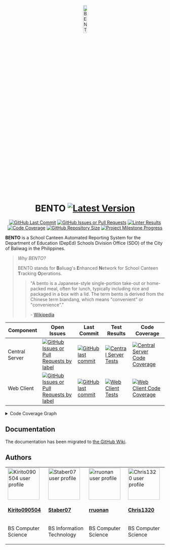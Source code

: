 <!-- markdownlint-disable MD033 MD041 -->

<div align="center">
    <a href="https://github.com/BENTO-Project-SCARS/BENTO">
        <img src="https://raw.githubusercontent.com/BENTO-Project-SCARS/BENTO/3686d8959946b31114ca8e45afde372896ad672f/WebClient/public/assets/logos/BENTO.svg" alt="BENTO Logo" width="15%" height="auto" />
    </a>
    <h1>
        BENTO
        <a href="https://github.com/BENTO-Project-SCARS/BENTO/tags">
            <img src="https://img.shields.io/github/v/tag/BENTO-Project-SCARS/BENTO?sort=semver&filter=v*&style=flat&label=&color=0a0a0a" alt="Latest Version" />
        </a>
    </h1>
    <a href="https://github.com/BENTO-Project-SCARS/BENTO/commits"><img src="https://img.shields.io/github/last-commit/BENTO-Project-SCARS/BENTO?label=Last%20Commit&style=flat" alt="GitHub Last Commit" /></a>
    <a href="https://github.com/BENTO-Project-SCARS/BENTO/issues"><img src="https://img.shields.io/github/issues/BENTO-Project-SCARS/BENTO?label=Issues&style=flat" alt="GitHub Issues or Pull Requests" /></a>
    <a href="https://github.com/BENTO-Project-SCARS/BENTO/actions/workflows/lint.yml"><img src="https://img.shields.io/github/actions/workflow/status/BENTO-Project-SCARS/BENTO/lint.yml?flat&label=Codebase%20Style" alt="Linter Results" /></a>
    <a href="https://codecov.io/gh/BENTO-Project-SCARS/BENTO"><img src="https://img.shields.io/codecov/c/github/BENTO-Project-SCARS/BENTO?token=vO9G5hZmUr&style=flat&label=Code%20Coverage" alt="Code Coverage" /></a>
    <a href="https://github.com/BENTO-Project-SCARS/BENTO"><img src="https://img.shields.io/github/languages/code-size/BENTO-Project-SCARS/BENTO?label=Repo%20Size&style=flat" alt="GitHub Repository Size" /></a>
    <a href="https://github.com/BENTO-Project-SCARS/BENTO/milestone/2"><img src="https://img.shields.io/github/milestones/progress-percent/BENTO-Project-SCARS/BENTO/2?style=flat&label=Completed&color=orange" alt="Project Milestone Progress" /></a>
</div>

**BENTO** is a School Canteen Automated Reporting System for the Department
of Education (DepEd) Schools Division Office (SDO) of the City of Baliwag in
the Philippines.

> _Why BENTO?_
>
> BENTO stands for **B**aliuag's **E**nhanced **N**etwork for School Canteen **T**racking **O**perations.
>
> > "A bento is a Japanese-style single-portion take-out or home-packed meal,
> > often for lunch, typically including rice and packaged in a box with a lid.
> > The term bento is derived from the Chinese term biandang, which means
> > "convenient" or "convenience"."
> >
> > \- [Wikipedia](https://en.wikipedia.org/wiki/BENTO)

| Component      | Open Issues                                                                                                                                                                                                                                                                                                                  | Last Commit                                                                                                                                                                                                                        | Test Results                                                                                                                                                                                                                                   | Code Coverage                                                                                                                                                                                                          |
| -------------- | ---------------------------------------------------------------------------------------------------------------------------------------------------------------------------------------------------------------------------------------------------------------------------------------------------------------------------- | ---------------------------------------------------------------------------------------------------------------------------------------------------------------------------------------------------------------------------------- | ---------------------------------------------------------------------------------------------------------------------------------------------------------------------------------------------------------------------------------------------- | ---------------------------------------------------------------------------------------------------------------------------------------------------------------------------------------------------------------------- |
| Central Server | [![GitHub Issues or Pull Requests by label](https://img.shields.io/github/issues-raw/BENTO-Project-SCARS/BENTO/scope%20%3E%20central%20server?style=for-the-badge&label=&color=%2300000000)](https://github.com/BENTO-Project-SCARS/BENTO/issues?q=is%3Aissue%20state%3Aopen%20label%3A%22scope%20%3E%20central%20server%22) | [![GitHub last commit](https://img.shields.io/github/last-commit/BENTO-Project-SCARS/BENTO?path=CentralServer&style=for-the-badge&label=&color=%2300000000)](https://github.com/BENTO-Project-SCARS/BENTO/tree/main/CentralServer) | [![Central Server Tests](https://img.shields.io/github/actions/workflow/status/BENTO-Project-SCARS/BENTO/central-server-tests.yml?style=flat&label=)](https://github.com/BENTO-Project-SCARS/BENTO/actions/workflows/central-server-tests.yml) | [![Central Server Code Coverage](https://img.shields.io/codecov/c/github/BENTO-Project-SCARS/BENTO?token=vO9G5hZmUr&flag=central-server&label=&style=flat)](https://app.codecov.io/gh/BENTO-Project-SCARS/BENTO/flags) |
| Web Client     | [![GitHub Issues or Pull Requests by label](https://img.shields.io/github/issues-raw/BENTO-Project-SCARS/BENTO/scope%20%3E%20web%20client?style=for-the-badge&label=&color=%2300000000)](https://github.com/BENTO-Project-SCARS/BENTO/issues?q=is%3Aissue%20state%3Aopen%20label%3A%22scope%20%3E%20web%20client%22)         | [![GitHub last commit](https://img.shields.io/github/last-commit/BENTO-Project-SCARS/BENTO?path=WebClient&style=for-the-badge&label=&color=%2300000000)](https://github.com/BENTO-Project-SCARS/BENTO/tree/main/WebClient)         | [![Web Client Tests](https://img.shields.io/github/actions/workflow/status/BENTO-Project-SCARS/BENTO/web-client-tests.yml?style=flat&label=)](https://github.com/BENTO-Project-SCARS/BENTO/actions/workflows/web-client-tests.yml)             | [![Web Client Code Coverage](https://img.shields.io/codecov/c/github/BENTO-Project-SCARS/BENTO?token=vO9G5hZmUr&flag=web-client&label=&style=flat)](https://app.codecov.io/gh/BENTO-Project-SCARS/BENTO/flags)         |

<details>
    <summary>Code Coverage Graph</summary>
    <a href="https://codecov.io/gh/BENTO-Project-SCARS/BENTO">
        <img src="https://codecov.io/gh/BENTO-Project-SCARS/BENTO/graphs/sunburst.svg?token=vO9G5hZmUr" alt="Code Coverage Graph" />
    </a>
    <p>
        The inner-most circle is the entire project, moving away from the center
        are folders then, finally, a single file. The size and color of each
        slice is representing the number of statements and the coverage,
        respectively.
    </p>
</details>

## Documentation

The documentation has been migrated to [the GitHub Wiki](https://github.com/BENTO-Project-SCARS/BENTO/wiki).

## Authors

<div align="center">
    <table>
        <tbody>
            <tr>
                <td><a href="https://github.com/Kirito090504"><img src="https://github.com/Kirito090504.png" alt="Kirito090504 user profile" width="100px" height="auto" /></a></td>
                <td><a href="https://github.com/Staber07"><img src="https://github.com/Staber07.png" alt="Staber07 user profile" width="100px" height="auto" /></a></td>
                <td><a href="https://github.com/rruonan"><img src="https://github.com/rruonan.png" alt="rruonan user profile" width="100px" height="auto" /></a></td>
                <td><a href="https://github.com/Chris1320"><img src="https://github.com/Chris1320.png" alt="Chris1320 user profile" width="100px" height="auto" /></a></td>
            </tr>
            <tr>
                <td><p><b><a href="https://github.com/Kirito090504">Kirito090504</a></b></p></td>
                <td><p><b><a href="https://github.com/Staber07">Staber07</a></b></p></td>
                <td><p><b><a href="https://github.com/rruonan">rruonan</a></b></p></td>
                <td><p><b><a href="https://github.com/Chris1320">Chris1320</a></b></p></td>
            </tr>
            <tr>
                <td><p>BS Computer Science</p></td>
                <td><p>BS Information Technology</p></td>
                <td><p>BS Computer Science</p></td>
                <td><p>BS Computer Science</p></td>
            </tr>
        </tbody>
    </table>
</div>
